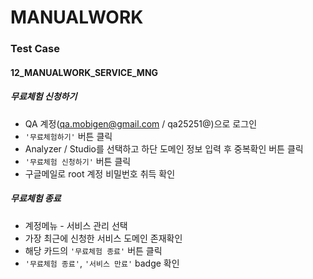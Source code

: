 # MANUALWORK

### Test Case

#### 12_MANUALWORK_SERVICE_MNG

##### 무료체험 신청하기

- QA 계정(qa.mobigen@gmail.com / qa25251@)으로 로그인
- `'무료체험하기'` 버튼 클릭
- Analyzer / Studio를 선택하고 하단 도메인 정보 입력 후 중복확인 버튼 클릭
- `'무료체험 신청하기'` 버튼 클릭
- 구글메일로 root 계정 비밀번호 취득 확인

##### 무료체험 종료

- 계정메뉴 - 서비스 관리 선택
- 가장 최근에 신청한 서비스 도메인 존재확인
- 해당 카드의 `'무료체험 종료'` 버튼 클릭
- `'무료체험 종료'`, `'서비스 만료'` badge 확인
